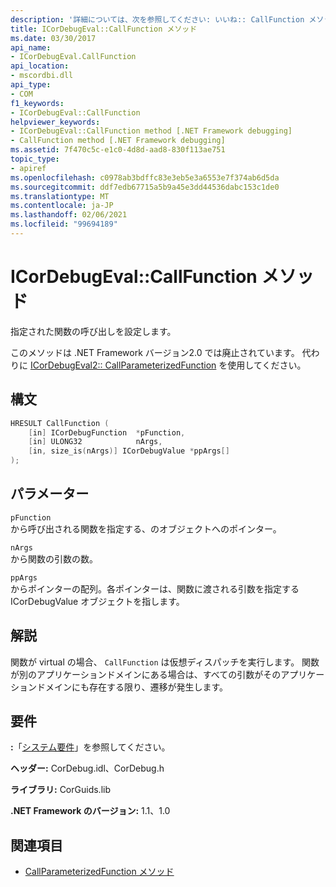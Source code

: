 ```yaml
---
description: '詳細については、次を参照してください: いいね:: CallFunction メソッド'
title: ICorDebugEval::CallFunction メソッド
ms.date: 03/30/2017
api_name:
- ICorDebugEval.CallFunction
api_location:
- mscordbi.dll
api_type:
- COM
f1_keywords:
- ICorDebugEval::CallFunction
helpviewer_keywords:
- ICorDebugEval::CallFunction method [.NET Framework debugging]
- CallFunction method [.NET Framework debugging]
ms.assetid: 7f470c5c-e1c0-4d8d-aad8-830f113ae751
topic_type:
- apiref
ms.openlocfilehash: c0978ab3bdffc83e3eb5e3a6553e7f374ab6d5da
ms.sourcegitcommit: ddf7edb67715a5b9a45e3dd44536dabc153c1de0
ms.translationtype: MT
ms.contentlocale: ja-JP
ms.lasthandoff: 02/06/2021
ms.locfileid: "99694189"
---
```

# <a name="icordebugevalcallfunction-method"></a>ICorDebugEval::CallFunction メソッド

指定された関数の呼び出しを設定します。

このメソッドは .NET Framework バージョン2.0 では廃止されています。 代わりに [ICorDebugEval2:: CallParameterizedFunction](icordebugeval2-callparameterizedfunction-method.md) を使用してください。

## <a name="syntax"></a>構文

```cpp
HRESULT CallFunction (
    [in] ICorDebugFunction  *pFunction,
    [in] ULONG32            nArgs,
    [in, size_is(nArgs)] ICorDebugValue *ppArgs[]
);
```

## <a name="parameters"></a>パラメーター

`pFunction`\
から呼び出される関数を指定する、のオブジェクトへのポインター。

`nArgs`\
から関数の引数の数。

`ppArgs`\
からポインターの配列。各ポインターは、関数に渡される引数を指定する ICorDebugValue オブジェクトを指します。

## <a name="remarks"></a>解説

関数が virtual の場合、 `CallFunction` は仮想ディスパッチを実行します。 関数が別のアプリケーションドメインにある場合は、すべての引数がそのアプリケーションドメインにも存在する限り、遷移が発生します。

## <a name="requirements"></a>要件

**:**「[システム要件](../../get-started/system-requirements.md)」を参照してください。

**ヘッダー:** CorDebug.idl、CorDebug.h

**ライブラリ:** CorGuids.lib

**.NET Framework のバージョン:** 1.1、1.0

## <a name="see-also"></a>関連項目

- [CallParameterizedFunction メソッド](icordebugeval2-callparameterizedfunction-method.md)

